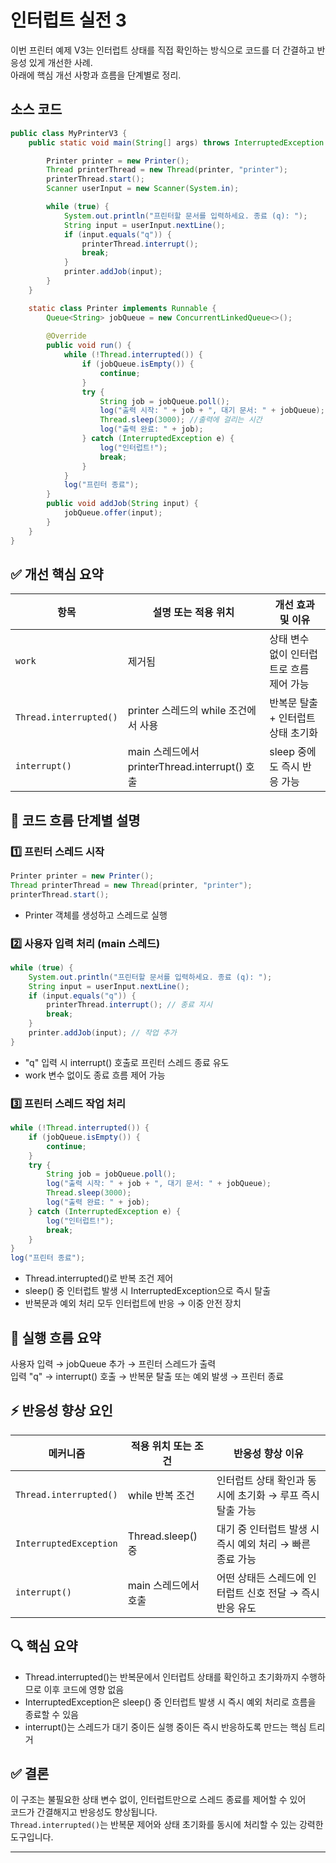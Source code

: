 # 인터럽트 실전 3
이번 프린터 예제 V3는 인터럽트 상태를 직접 확인하는 방식으로 코드를 더 간결하고 반응성 있게 개선한 사례.  
아래에 핵심 개선 사항과 흐름을 단계별로 정리.

## 소스 코드
```java
public class MyPrinterV3 {
    public static void main(String[] args) throws InterruptedException {

        Printer printer = new Printer();
        Thread printerThread = new Thread(printer, "printer");
        printerThread.start();
        Scanner userInput = new Scanner(System.in);

        while (true) {
            System.out.println("프린터할 문서를 입력하세요. 종료 (q): ");
            String input = userInput.nextLine();
            if (input.equals("q")) {
                printerThread.interrupt();
                break;
            }
            printer.addJob(input);
        }
    }

    static class Printer implements Runnable {
        Queue<String> jobQueue = new ConcurrentLinkedQueue<>();
        
        @Override
        public void run() {
            while (!Thread.interrupted()) {
                if (jobQueue.isEmpty()) {
                    continue;
                }
                try {
                    String job = jobQueue.poll();
                    log("출력 시작: " + job + ", 대기 문서: " + jobQueue);
                    Thread.sleep(3000); //출력에 걸리는 시간
                    log("출력 완료: " + job);
                } catch (InterruptedException e) {
                    log("인터럽트!");
                    break;
                }
            }
            log("프린터 종료");
        }
        public void addJob(String input) {
            jobQueue.offer(input);
        }
    }
}
```

## ✅ 개선 핵심 요약

| 항목                   | 설명 또는 적용 위치                      | 개선 효과 및 이유                          |
|------------------------|------------------------------------------|--------------------------------------------|
| `work`                   | 제거됨                                   | 상태 변수 없이 인터럽트로 흐름 제어 가능     |
| `Thread.interrupted()`   | printer 스레드의 while 조건에서 사용     | 반복문 탈출 + 인터럽트 상태 초기화           |
| `interrupt()`            | main 스레드에서 printerThread.interrupt() 호출 | sleep 중에도 즉시 반응 가능                  |


## 🔄 코드 흐름 단계별 설명
### 1️⃣ 프린터 스레드 시작
```java
Printer printer = new Printer();
Thread printerThread = new Thread(printer, "printer");
printerThread.start();
```

- Printer 객체를 생성하고 스레드로 실행

### 2️⃣ 사용자 입력 처리 (main 스레드)
```java
while (true) {
    System.out.println("프린터할 문서를 입력하세요. 종료 (q): ");
    String input = userInput.nextLine();
    if (input.equals("q")) {
        printerThread.interrupt(); // 종료 지시
        break;
    }
    printer.addJob(input); // 작업 추가
}
```

- "q" 입력 시 interrupt() 호출로 프린터 스레드 종료 유도
- work 변수 없이도 종료 흐름 제어 가능

### 3️⃣ 프린터 스레드 작업 처리
```java
while (!Thread.interrupted()) {
    if (jobQueue.isEmpty()) {
        continue;
    }
    try {
        String job = jobQueue.poll();
        log("출력 시작: " + job + ", 대기 문서: " + jobQueue);
        Thread.sleep(3000);
        log("출력 완료: " + job);
    } catch (InterruptedException e) {
        log("인터럽트!");
        break;
    }
}
log("프린터 종료");
```

- Thread.interrupted()로 반복 조건 제어
- sleep() 중 인터럽트 발생 시 InterruptedException으로 즉시 탈출
- 반복문과 예외 처리 모두 인터럽트에 반응 → 이중 안전 장치


## 🧠 실행 흐름 요약
사용자 입력 → jobQueue 추가 → 프린터 스레드가 출력  
입력 "q" → interrupt() 호출 → 반복문 탈출 또는 예외 발생 → 프린터 종료  

## ⚡ 반응성 향상 요인

| 메커니즘               | 적용 위치 또는 조건       | 반응성 향상 이유                                 |
|------------------------|---------------------------|--------------------------------------------------|
| `Thread.interrupted()`   | while 반복 조건           | 인터럽트 상태 확인과 동시에 초기화 → 루프 즉시 탈출 가능 |
| `InterruptedException`   | Thread.sleep() 중         | 대기 중 인터럽트 발생 시 즉시 예외 처리 → 빠른 종료 가능 |
| `interrupt()`            | main 스레드에서 호출      | 어떤 상태든 스레드에 인터럽트 신호 전달 → 즉시 반응 유도 |

## 🔍 핵심 요약
- Thread.interrupted()는 반복문에서 인터럽트 상태를 확인하고 초기화까지 수행하므로 이후 코드에 영향 없음
- InterruptedException은 sleep() 중 인터럽트 발생 시 즉시 예외 처리로 흐름을 종료할 수 있음
- interrupt()는 스레드가 대기 중이든 실행 중이든 즉시 반응하도록 만드는 핵심 트리거


## ✅ 결론
이 구조는 불필요한 상태 변수 없이, 인터럽트만으로 스레드 종료를 제어할 수 있어  
코드가 간결해지고 반응성도 향상됩니다.  
`Thread.interrupted()`는 반복문 제어와 상태 초기화를 동시에 처리할 수 있는 강력한 도구입니다.  

----


